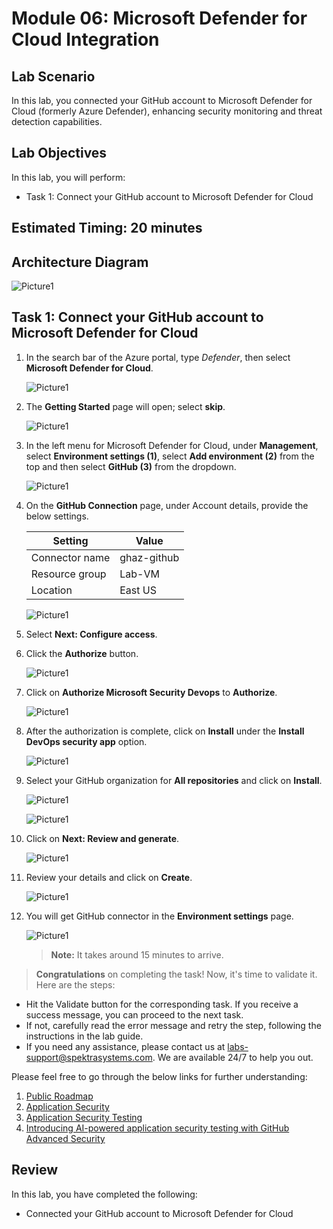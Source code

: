 # Module 06: Microsoft Defender for Cloud Integration

## Lab Scenario

In this lab, you connected your GitHub account to Microsoft Defender for Cloud (formerly Azure Defender), enhancing security monitoring and threat detection capabilities. 

## Lab Objectives
In this lab, you will perform:

- Task 1: Connect your GitHub account to Microsoft Defender for Cloud

## Estimated Timing: 20 minutes

## Architecture Diagram

   ![Picture1](./images/ar06.png)

## Task 1: Connect your GitHub account to Microsoft Defender for Cloud

1. In the search bar of the Azure portal, type *Defender*, then select **Microsoft Defender for Cloud**.

   ![Picture1](./images/image1.png)

1. The **Getting Started** page will open; select **skip**.

   ![Picture1](./images/image12.jpg)

1. In the left menu for Microsoft Defender for Cloud, under **Management**, select **Environment settings (1)**, select **Add environment (2)** from the top and then select **GitHub (3)** from the dropdown.

   ![Picture1](./images/image2.png)

1. On the **GitHub Connection** page, under Account details, provide the below settings.

   | Setting  | Value |
   -----------|---------
   | Connector name | ghaz-github |
   | Resource group | Lab-VM |
   | Location | East US |
   
   ![Picture1](./images/image3.png)

1. Select **Next: Configure access**.

1. Click the **Authorize** button.
       
   ![Picture1](./images/image4.png)

1. Click on **Authorize Microsoft Security Devops** to **Authorize**.
   
   ![Picture1](./images/image5.png)

1. After the authorization is complete, click on **Install** under the **Install DevOps security app** option.
   
   ![Picture1](./images/image6.png)

1. Select your GitHub organization for **All repositories** and click on **Install**.
   
   ![Picture1](./images/image7.png)
   
   ![Picture1](./images/image8.png)

1. Click on **Next: Review and generate**.
   
   ![Picture1](./images/image9.png)

1. Review your details and click on **Create**.

   ![Picture1](./images/image10.png)
   
1. You will get GitHub connector in the **Environment settings** page.
   
   ![Picture1](./images/image11.png)                  
   
   >**Note:** It takes around 15 minutes to arrive.

  > **Congratulations** on completing the task! Now, it's time to validate it. Here are the steps:
	
  - Hit the Validate button for the corresponding task. If you receive a success message, you can proceed to the next task. 
  - If not, carefully read the error message and retry the step, following the instructions in the lab guide.
  - If you need any assistance, please contact us at labs-support@spektrasystems.com. We are available 24/7 to help you out.

   <validation step="18b96a1a-7f72-4440-8d0b-ce63614a0abb" />

Please feel free to go through the below links for further understanding:
1. [Public Roadmap](https://github.com/orgs/github/projects/4247/views/6)
2. [Application Security](https://info.microsoft.com/US-DevOps-VDEO-FY24-02Feb-12-GitHub-and-AI-A-Powerful-Duo-for-Application-Security-Testing-SRGCM11732_LP01-Registration---Form-in-Body.html)
3. [Application Security Testing](https://www.microsoft.com/en-us/industry?rtc=1)
4. [Introducing AI-powered application security testing with GitHub Advanced Security](https://github.blog/2023-11-08-ai-powered-appsec/)

## Review

In this lab, you have completed the following:
+ Connected your GitHub account to Microsoft Defender for Cloud
